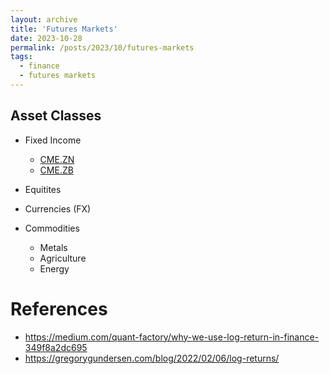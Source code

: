 ```yaml
---
layout: archive
title: 'Futures Markets'
date: 2023-10-28
permalink: /posts/2023/10/futures-markets
tags:
  - finance
  - futures markets
---
```


## Asset Classes
- Fixed Income
  - [CME.ZN](https://www.cmegroup.com/markets/interest-rates/us-treasury/10-year-us-treasury-note.html)
  - [CME.ZB](https://www.cmegroup.com/markets/interest-rates/us-treasury/30-year-us-treasury-bond.html)

- Equitites
- Currencies (FX)
- Commodities
  - Metals
  - Agriculture
  - Energy

References
======
- https://medium.com/quant-factory/why-we-use-log-return-in-finance-349f8a2dc695
- https://gregorygundersen.com/blog/2022/02/06/log-returns/


